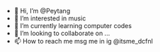 - 👋 Hi, I’m @Peytang
- 👀 I’m interested in music
- 🌱 I’m currently learning computer codes
- 💞️ I’m looking to collaborate on ...
- 📫 How to reach me msg me in ig @itsme_dcfnl

<!---
Peytang/Peytang is a ✨ special ✨ repository because its `README.md` (this file) appears on your GitHub profile.
You can click the Preview link to take a look at your changes.
--->
